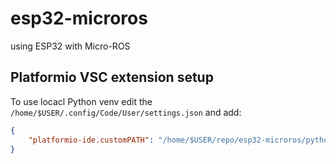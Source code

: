 # esp32-microros
using ESP32 with Micro-ROS

## Platformio VSC extension setup

To use locacl Python venv edit the `/home/$USER/.config/Code/User/settings.json` and add:

```json
{
    "platformio-ide.customPATH": "/home/$USER/repo/esp32-microros/python_venv/bin/pio"
}
```